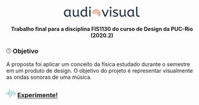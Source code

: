 <p align="center">
<img src="assets/logo.svg" alt="AudioVisual" width="200" >
<h4 align="center"> Trabalho final para a disciplina FIS1130  do curso de Design da PUC-Rio (2020.2)</h4>
</p>

### <img src="assets/sobre-icone.svg" alt="AudioVisual" width="13"> Objetivo
<p>
 A proposta foi aplicar um conceito 
 da física estudado durante o semestre em um produto de design. 
 O objetivo do projeto é representar visualmente as ondas sonoras de uma música.
 </p>
 

### <img src="assets/tocandoagora-icone.svg" alt="AudioVisual" width="25"> <a href="https://izamith.github.io/audiovisual/">Experimente!</a>
